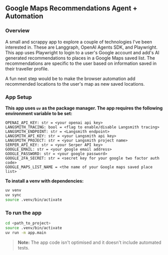 ## Google Maps Recommendations Agent + Automation

### Overview

A small and scrappy app to explore a couple of technologies I've been interested in. These are Langgraph, OpenAI Agents SDK, and Playwright. This app uses Playwright to login to a user's Google account and add's AI generated recommendations to places in a Google Maps saved list. The recommendations are specific to the user based on information saved in their traveller profile.

A fun next step would be to make the browser automation add recommended locations to the user's map as new saved locations.


### App Setup

**This app uses `uv` as the package manager. The app requires the following environment variable to be set:**

```env
OPENAI_API_KEY: str = <your openai api key>
LANGSMITH_TRACING: bool = <flag to enable/disable Langsmith tracing>
LANGSMITH_ENDPOINT: str = <Langsmith endpoint>
LANGSMITH_API_KEY: str = <your Langsmith api key>
LANGSMITH_PROJECT: str = <your Langsmith project name>
SERPER_API_KEY: str = <your Serper API key>
GOOGLE_EMAIL: str = <your google email address>
GOOGLE_PASSWORD: str = <your google password>
GOOGLE_2FA_SECRET: str = <secret key for your google two factor auth code>
GOOGLE_MAPS_LIST_NAME = <the name of your Google maps saved place list>
```

**To install a venv with dependencies:**

```bash
uv venv
uv sync
source .venv/bin/activate
```

### To run the app

```bash
cd <path_to_project>
source .venv/bin/activate
uv run -m app.main
```


> **Note:** The app code isn't optimised and it doesn't include automated tests.